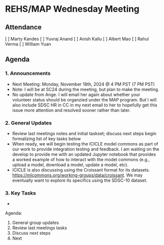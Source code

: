 # REHS/MAP Wednesday Meeting

## Attendance
[ ] Marty Kandes
[ ] Yuvraj Anand
[ ] Anish Kallu
[ ] Albert Mao
[ ] Rahul Verma
[ ] William Yuan

## Agenda

### 1. Announcements
- Next Meeting: Monday, November 18th, 2024 @ 4 PM PST (7 PM PST)
- Note: I will be at SC24 during the meeting, but plan to make the meeting.
- No update from Ange. I will email her again about whether your volunteer status should be organzied under the MAP program. But I will also include SDSC HR in CC in my next email to her to hopefully get this issue more attention and resolved sooner rather than later.  

### 2. General Updates
- Review last meetings notes and initial taskset; discuss next steps begin formalizing list of key tasks below
- When ready, we will begin testing the ICICLE model commons as part of our work to provide integration testing and feedback. I am waiting on the develop to provide me with an updated Jupyter notebook that provides a worked example of how to interact with the model commons (e.g., upload a model, download a model, update a model, etc). 
- ICICLE is also discussing using the Croissant format for its datasets. https://mlcommons.org/working-groups/data/croissant. We may eventually want to explore its specifics using the SDSC-10 dataset.

### 3. Key Tasks
- 


Agenda:
1. General group updates
2. Review last meetings tasks
3. Discuss next steps
4. Next 
